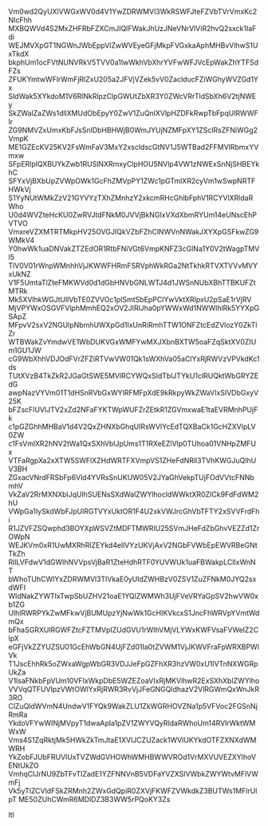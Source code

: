 Vm0wd2QyUXlVWGxWV0d4V1YwZDRWMVl3WkRSWFJteFZVbTVrVmxKc2NIcFhh
MXBQWVd4S2MxZHFRbFZXCmJIQlFWakJhUzJNeVNrVlViR2hvQ2sxck1IaFdi
WEJMVXpGT1NGWnJWbEppVlZwWVEyeGFjMkpFVGxkaAphMHBvVlhwS1UxTkdX
bkphUm1ocFVtNUNVRkV5TVV0a1IwWkhVbXhrYVFwWFJVcEpWakZhYTFSdFZs
ZFUKYmtwWFlrWmFjRlZxU205a2JFVjVZek5vV0ZaclducFZiWGhyWVZGd1Yx
SldWak5XYkdoM1V6RlNkRlpzClpGWUtZbXR3Y0ZWcVRrTldSbXh6V2tjNWEy
SkZWalZaZWs1dllXMUdObEpyY0ZwV1ZuQnlXVlpHZDFkRwpTbFpqUlRWWFlr
ZG9NMVZxUmxKbFJsSnlDbHBHWjB0WmJYUjNZMFpXY1ZSclRsZFNiWGg2VmpK
ME1GZEcKV25KV2FsWmFaV3MxY2xscldscGtNV1J5WTBad2FFMVlRbmxYVmxw
SFpERlplQXBUYkZwb1RUSlNXRmxyClpHOU5NVlp4VW1zNWExSnNjSHBEYkhC
SFYxVjBXbUpZVWpOWk1GcFhZMVpPY1ZWc1pGTmlXR2cyVm1wSwpNRTFHWkVj
S1YyNUtWMkZzV21GYVYzTXhZMnhzY2xkcmRHcGhlbFphV1RCYVlXRldaRWho
U0d4WVZteHcKU0ZwRVJtdFNkM0JVVjBkNGIxVXdXbmRYUm14eUNscEhPVTVO
VmxreVZXMTRTMkpHV25OVGJIQkVZbFZhClNWVnNWakJXYXpGSFkwZG9WMkV4
Y0hwWk1uaDNVakZTZEdOR1RtbFNiVGt6VmpKNFZ3cGlNa1Y0V2tWagpTMVl5
TlV0V01rWnpWMnhhVjJKWWFHRmFSRVphWkRGa2NtTkhkRTVXTVVvMVYxUkNZ
V1F5UmtaTlZteFMKWVd0d1dGbHNVbGNLWTJ4d1JWSnNUbXBhTTBKUFZtMTRk
Mk5XVlhkWGJtUllVbTE0ZVVOc1pISmtSbEpPClYwVktXRlpxU2pSaE1rVjRV
MjVPYWxOSGVFVlphMmhEQ2xOV2JIRlJha0pYWWxWd1NWWlhlRk5YYXpGSApZ
MFpvV2sxV2NGUlpNbmhUWXpGd1IxUnRiRmhTTW1ONFZtcEdZVlozY0ZkTlZr
WTBWakZvYmdwVE1WbDUKVGxWMFYwMXJXbnBXTW5oaFZqSktXV0ZIUm1GU1JW
cG9WbXhhVDJOdFVrZFZiRTVwVW01Qk1sWXhVa05aClYxRjRWVzVPVkdKc1ds
TUtXVzB4TkZkR2JGaGtSWE5MVlRCYWQxSldTblJTYkU1clRUQktWbGRYZEdG
awpNazVYVm01T1dHSnRVbGxWYlRFMFpXdE9kRkpyWkZWaVIxSlVDbGxyV25K
bFZscFlUVlJTV2xZd2NFaFYKTWpWUFZrZEtkR1ZGVmxwaE1taEVRMnhPUjFk
c1pGZGhhMHBaV1d4V2QxZHNXbGhqUlRsWVlYcEdTQXBaCk1GcHZXVlpLV0ZW
c1FsVmlXR2hNV2tWa1QxSXhVblJpUms1T1RXeEZlVlp0TUhoa01VNHpZMFUx
VTFaRgpXa2xXTW5SWFlXZHdWRTFXVmpVS1ZHeFdNRll3TVhKWGJuQlhUV3BH
ZGxacVNrdFRSbFp6Vld4YVRsSnUKUW05V2JYaGhVekpTUjFOdVVtcFNNbmhV
VkZaV2RrMXNXblJqUlhSUENsSXdWalZWYlhocldWWktXR0ZICk9FdFdWM2hU
VWpGa1IySkdWbFJpUlRGTVYxUktOR1F4U2xkVWJrcGhVbTFTY2xSVVFrdFhi
R1JZVFZSQwphd3BOYXpWSVZtMDFTMWRIU25SVmJHeFdZbGhvVEZZd1ZrOWpN
WEJKVm0xR1UwMXRhRlZEYkd4ellVYzUKVjAxV2NGbFVWbEpEWVRBeGNtTkZh
RllLVFdwV1dGWlhNVVpsVjBaR1ZteHdhRTF0YUVWUk1uaFBWakpLClIxWnNT
bWhoTUhCWlYxZDRWMVl3TlVkaE0yUldZWHBzV0ZSV1ZuZFNkM0JYQ2sxdWFI
WldNakZYWTIxTwpSbUZHV21oaE1YQlZWMWh3UjFVeVRYaGpSV2hwVW0xb1ZG
UlhlRWRPYkZwMFkwVjBUMUpzYjNwWk1GcHIKVkcxS1JncFhWRVpYVmtWdmQx
bFhaSGRXUlRGWFZtcFZTMVpIZUdGVU1rWlhVMjVLYWxKWFVsaFVWelZ2ClpX
eGFjVkZZYUZSU01GcEhWbGN4UjFZd01Ia0tZVWM1VjJKWVFraFpWRXBPWlVk
T1JscEhhRk5oZWxaWgpWbGR3VDJJeFpGZFhXR3hzVW0xU1lVTnNXWGRpUkZa
V1lsaFNkbFpVUm10VFIxWkpDbE5WZEZoaVIxRjMKVlhwR2ExSXhXblZWYlho
VVVqQTFUVlpzVWtOWlYxRjRWR3RvVjJFeGNGQldhazV2VlRGWmQxWnJkR3RO
ClZuQldWVmN4UndwV1FYQk9WakZLU1ZkWGRHOVZNa1p5VFVoc2FGSnNjRmRa
YkdoVFYwWlNjMVpyT1dwaApla1pZV1ZWYVQyRldaRWhoUm14RVlrWktWMWxW
Vms4S1ZqRktjMk5HWkZkTmJtaE1XVlJCZUZack1WVlUKYkdOTFZXNXdWMWRH
YkZobFJUbFRUVlUxTVZWdGVHOWhWMHBWWVROd1VrMXVUVEZXYlhoVENtUkZO
VmhqClJrNU9ZbTFvTlZadE1YZFNNVnB5VDFaYVZXSlVWbkZWYWtvMFlVWmFj
Vk5yTlZCVldFSkZRMnh2ZWxGdQpiR0ZXVjFKWFZVWkdkZ3BUTWs1MFlrUlpT
ME50ZUhCWmR6MDlDZ3B3WW5rPQoKY3Zs

ltl